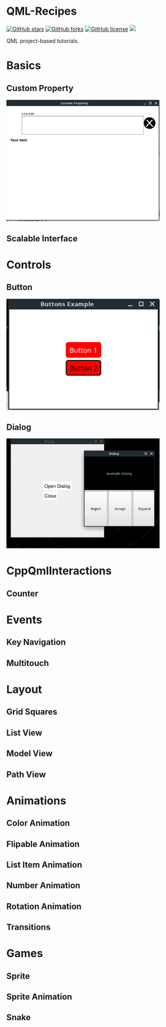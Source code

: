 # QML-Recipes

<a href="https://github.com/djeada/QML-recipes/stargazers"><img alt="GitHub stars" src="https://img.shields.io/github/stars/djeada/QML-recipes"></a>
<a href="https://github.com/djeada/QML-recipes/network"><img alt="GitHub forks" src="https://img.shields.io/github/forks/djeada/QML-recipes"></a>
<a href="https://github.com/djeada/QML-recipes/blob/master/LICENSE"><img alt="GitHub license" src="https://img.shields.io/github/license/djeada/QML-recipes"></a>
<a href=""><img src="https://img.shields.io/badge/contributions-welcome-brightgreen.svg?style=flat"></a>
</div>

QML project-based tutorials.

<h1>Basics</h1>
<h2>Custom Property</h2>

<img src="https://github.com/djeada/QML-recipes/blob/master/resources/CustomProperty.png" width="400">

<h2>Scalable Interface</h2>

<h1>Controls</h1>
<h2>Button</h2>

<img src="https://github.com/djeada/QML-recipes/blob/master/resources/Button.png" width="400">

<h2>Dialog</h2>

<img src="https://github.com/djeada/QML-recipes/blob/master/resources/Dialog.png" width="400">

<h1>CppQmlInteractions</h1>
<h2>Counter</h2>

<h1>Events</h1>
<h2>Key Navigation</h2>
<h2>Multitouch</h2>

<h1>Layout</h1>
<h2>Grid Squares</h2>
<h2>List View</h2>
<h2>Model View</h2>
<h2>Path View</h2>

<h1>Animations</h1>

<h2>Color Animation</h2>
<h2>Flipable Animation</h2>
<h2>List Item Animation</h2>
<h2>Number Animation</h2>
<h2>Rotation Animation</h2>
<h2>Transitions</h2>

<h1>Games</h1>
<h2>Sprite</h2>
<h2>Sprite Animation</h2>
<h2>Snake</h2>
